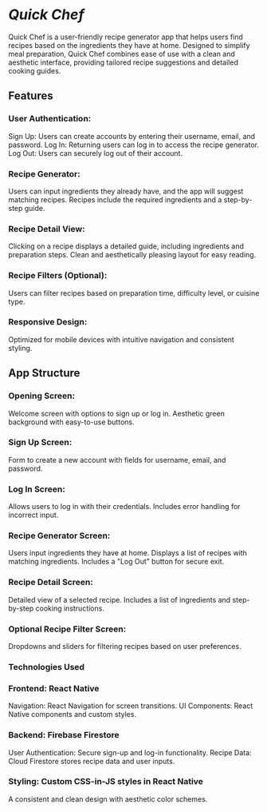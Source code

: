  # ***Quick Chef***
Quick Chef is a user-friendly recipe generator app that helps users find recipes based on the ingredients they have at home. Designed to simplify meal preparation, Quick Chef combines ease of use with a clean and aesthetic interface, providing tailored recipe suggestions and detailed cooking guides.

## **Features**

### **User Authentication:**
Sign Up: Users can create accounts by entering their username, email, and password.
Log In: Returning users can log in to access the recipe generator.
Log Out: Users can securely log out of their account.

### **Recipe Generator:**
Users can input ingredients they already have, and the app will suggest matching recipes.
Recipes include the required ingredients and a step-by-step guide.

### **Recipe Detail View:**
Clicking on a recipe displays a detailed guide, including ingredients and preparation steps.
Clean and aesthetically pleasing layout for easy reading.

### **Recipe Filters (Optional):**
Users can filter recipes based on preparation time, difficulty level, or cuisine type.

### **Responsive Design:**
Optimized for mobile devices with intuitive navigation and consistent styling.

## **App Structure**

### **Opening Screen:**
Welcome screen with options to sign up or log in.
Aesthetic green background with easy-to-use buttons.

### **Sign Up Screen:**
Form to create a new account with fields for username, email, and password.

### **Log In Screen:**
Allows users to log in with their credentials.
Includes error handling for incorrect input.

### **Recipe Generator Screen:**
Users input ingredients they have at home.
Displays a list of recipes with matching ingredients.
Includes a "Log Out" button for secure exit.

### **Recipe Detail Screen:**
Detailed view of a selected recipe.
Includes a list of ingredients and step-by-step cooking instructions.

### **Optional Recipe Filter Screen:**
Dropdowns and sliders for filtering recipes based on user preferences.

### **Technologies Used**

### **Frontend: React Native**
Navigation: React Navigation for screen transitions.
UI Components: React Native components and custom styles.

### **Backend: Firebase Firestore**
User Authentication: Secure sign-up and log-in functionality.
Recipe Data: Cloud Firestore stores recipe data and user inputs.

### **Styling:** Custom CSS-in-JS styles in React Native
A consistent and clean design with aesthetic color schemes.
